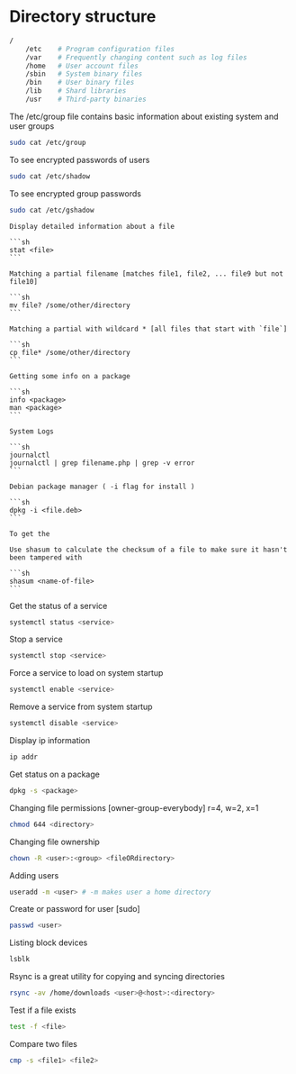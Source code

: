 # Directory structure

```sh
/
    /etc    # Program configuration files
    /var    # Frequently changing content such as log files
    /home   # User account files
    /sbin   # System binary files
    /bin    # User binary files
    /lib    # Shard libraries
    /usr    # Third-party binaries
```

The /etc/group file contains basic information about existing system and user groups

```sh
sudo cat /etc/group
```

To see encrypted passwords of users

```sh
sudo cat /etc/shadow
```

To see encrypted group passwords

```sh
sudo cat /etc/gshadow
```

    Display detailed information about a file

    ```sh
    stat <file>
    ```

    Matching a partial filename [matches file1, file2, ... file9 but not file10]

    ```sh
    mv file? /some/other/directory
    ```

    Matching a partial with wildcard * [all files that start with `file`]

    ```sh
    cp file* /some/other/directory
    ```

    Getting some info on a package

    ```sh
    info <package>
    man <package>
    ```

    System Logs

    ```sh
    journalctl
    journalctl | grep filename.php | grep -v error
    ```

    Debian package manager ( -i flag for install )

    ```sh
    dpkg -i <file.deb>
    ```

    To get the

    Use shasum to calculate the checksum of a file to make sure it hasn't been tampered with

    ```sh
    shasum <name-of-file>
    ```


Get the status of a service

```sh
systemctl status <service>
```

Stop a service

```sh
systemctl stop <service>
```

Force a service to load on system startup

```sh
systemctl enable <service>
```

Remove a service from system startup

```sh
systemctl disable <service>
```

Display ip information

```sh
ip addr
```

Get status on a package

```sh
dpkg -s <package>
```

Changing file permissions [owner-group-everybody] r=4, w=2, x=1

```sh
chmod 644 <directory>
```

Changing file ownership

```sh
chown -R <user>:<group> <fileORdirectory>
```

Adding users

```sh
useradd -m <user> # -m makes user a home directory
```

Create or password for user [sudo]

```sh
passwd <user>
```

Listing block devices

```sh
lsblk
```

Rsync is a great utility for copying and syncing directories

```sh
rsync -av /home/downloads <user>@<host>:<directory>
```

Test if a file exists

```sh
test -f <file>
```

Compare two files

```sh
cmp -s <file1> <file2>
```
